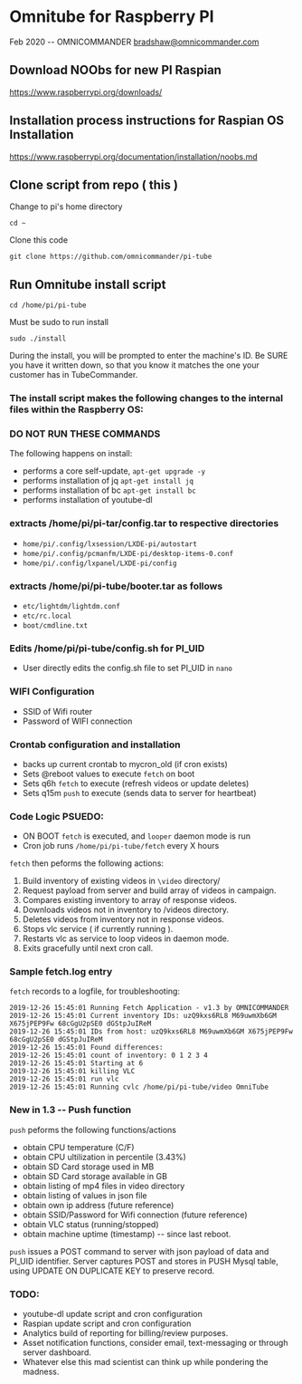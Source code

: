 
# Omnitube for Raspberry PI 
Feb 2020 -- OMNICOMMANDER bradshaw@omnicommander.com

## Download NOObs for new PI Raspian
https://www.raspberrypi.org/downloads/

## Installation process instructions for Raspian OS Installation
https://www.raspberrypi.org/documentation/installation/noobs.md


## Clone script from repo ( this ) 

Change to pi's home directory

`cd ~` 

Clone this code

`git clone https://github.com/omnicommander/pi-tube`

## Run Omnitube install script
`cd /home/pi/pi-tube`

Must be sudo to run install 

`sudo ./install`

During the install, you will be prompted to enter the machine's ID. Be SURE you have it written down, so that you know it matches the one your customer has in TubeCommander. 

### The install script makes the following changes to the internal files within the Raspberry OS:
### DO NOT RUN THESE COMMANDS 

The following happens on install: 

* performs a core self-update, `apt-get upgrade -y`
* performs installation of jq `apt-get install jq`
* performs installation of bc `apt-get install bc`
* performs installation of youtube-dl 

### extracts /home/pi/pi-tar/config.tar to respective directories
* `home/pi/.config/lxsession/LXDE-pi/autostart`
* `home/pi/.config/pcmanfm/LXDE-pi/desktop-items-0.conf`
* `home/pi/.config/lxpanel/LXDE-pi/config`

### extracts /home/pi/pi-tube/booter.tar as follows
* `etc/lightdm/lightdm.conf`
* `etc/rc.local`
* `boot/cmdline.txt`

### Edits /home/pi/pi-tube/config.sh for PI_UID
* User directly edits the config.sh file to set PI_UID in `nano`


### WIFI Configuration
* SSID of Wifi router
* Password of WIFI connection


### Crontab configuration and installation
* backs up current crontab to mycron_old (if cron exists)
* Sets @reboot values to execute `fetch` on boot
* Sets q6h `fetch` to execute (refresh videos or update deletes)
* Sets q15m `push` to execute (sends data to server for heartbeat)


### Code Logic PSUEDO:
* ON BOOT `fetch` is executed, and `looper` daemon mode is run
* Cron job runs `/home/pi/pi-tube/fetch` every X hours 
 
 `fetch` then peforms the following actions:

 1. Build inventory of existing videos in `\video` directory/
 2. Request payload from server and build array of videos in campaign.
 3. Compares existing inventory to array of response videos.
 4. Downloads videos not in inventory to /videos directory.
 5. Deletes videos from inventory not in response videos.
 6. Stops vlc service ( if currently running ).
 7. Restarts vlc as service to loop videos in daemon mode.
 8. Exits gracefully until next cron call.

 ### Sample fetch.log entry
 `fetch` records to a logfile, for troubleshooting:  

 ```
 2019-12-26 15:45:01 Running Fetch Application - v1.3 by OMNICOMMANDER
2019-12-26 15:45:01 Current inventory IDs: uzQ9kxs6RL8 M69uwmXb6GM X675jPEP9Fw 68cGgU2pSE0 dGStpJuIReM
2019-12-26 15:45:01 IDs from host: uzQ9kxs6RL8 M69uwmXb6GM X675jPEP9Fw 68cGgU2pSE0 dGStpJuIReM
2019-12-26 15:45:01 Found differences: 
2019-12-26 15:45:01 count of inventory: 0 1 2 3 4
2019-12-26 15:45:01 Starting at 6
2019-12-26 15:45:01 killing VLC
2019-12-26 15:45:01 run vlc
2019-12-26 15:45:01 Running cvlc /home/pi/pi-tube/video OmniTube
```

### New in 1.3 -- Push function

`push` peforms the following functions/actions

* obtain CPU temperature (C/F)
* obtain CPU ultilization in percentile (3.43%)
* obtain SD Card storage used in MB
* obtain SD Card storage available in GB
* obtain listing of mp4 files in video directory
* obtain listing of values in json file 
* obtain own ip address (future reference)
* obtain SSID/Password for Wifi connection (future reference)
* obtain VLC status (running/stopped)
* obtain machine uptime (timestamp) -- since last reboot.

`push` issues a POST command to server with json payload of data and PI_UID identifier.
Server captures POST and stores in PUSH Mysql table, using UPDATE ON DUPLICATE KEY to preserve record.


### TODO:
* youtube-dl update script and cron configuration
* Raspian update script and cron configuration
* Analytics build of reporting for billing/review purposes.
* Asset notification functions, consider email, text-messaging or through server dashboard.
* Whatever else this mad scientist can think up while pondering the madness.

